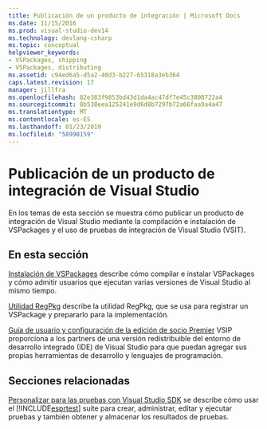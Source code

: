```yaml
---
title: Publicación de un producto de integración | Microsoft Docs
ms.date: 11/15/2016
ms.prod: visual-studio-dev14
ms.technology: devlang-csharp
ms.topic: conceptual
helpviewer_keywords:
- VSPackages, shipping
- VSPackages, distributing
ms.assetid: c94ed6a5-d5a2-40d3-b227-65318a3eb364
caps.latest.revision: 17
manager: jillfra
ms.openlocfilehash: 82e383f9853bd43d1da4ac47df7e45c3808722a4
ms.sourcegitcommit: 8b538eea125241e9d6d8b7297b72a66faa9a4a47
ms.translationtype: MT
ms.contentlocale: es-ES
ms.lasthandoff: 01/23/2019
ms.locfileid: "58998159"
---
```

# <a name="releasing-a-visual-studio-integration-product"></a>Publicación de un producto de integración de Visual Studio
En los temas de esta sección se muestra cómo publicar un producto de integración de Visual Studio mediante la compilación e instalación de VSPackages y el uso de pruebas de integración de Visual Studio (VSIT).

## <a name="in-this-section"></a>En esta sección
 [Instalación de VSPackages](../misc/installing-vspackages.md) describe cómo compilar e instalar VSPackages y cómo admitir usuarios que ejecutan varias versiones de Visual Studio al mismo tiempo.

 [Utilidad RegPkg](../extensibility/internals/regpkg-utility.md) describe la utilidad RegPkg, que se usa para registrar un VSPackage y prepararlo para la implementación.

 [Guía de usuario y configuración de la edición de socio Premier](http://msdn.microsoft.com/8ee4dad7-95d3-4f2d-a8d4-3ba9a80ecae2) VSIP proporciona a los partners de una versión redistribuible del entorno de desarrollo integrado (IDE) de Visual Studio para que puedan agregar sus propias herramientas de desarrollo y lenguajes de programación.

## <a name="related-sections"></a>Secciones relacionadas
 [Personalizar para las pruebas con Visual Studio SDK](http://msdn.microsoft.com/9cf7a840-dd66-4b00-90f7-e00e40370a69) se describe cómo usar el [!INCLUDE[esprtest](../includes/esprtest-md.md)] suite para crear, administrar, editar y ejecutar pruebas y también obtener y almacenar los resultados de pruebas.